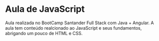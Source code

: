# Aula de JavaScript
Aula realizada no BootCamp Santander Full Stack com Java + Angular. A aula tem conteúdo realcionado ao JavaScript e seus fundamentos, abrigando um pouco de HTML e CSS.
